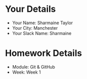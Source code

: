 <!--

The title for your pull request should be made in this format

CITY CLASS_NO - FIRST_NAME LAST_NAME - MODULE - WEEK_NO

For example,

London Class 7 - Chris Owen - HTMl/CSS - Week 1

-->

# Your Details

- Your Name: Sharmaine Taylor
- Your City: Manchester
- Your Slack Name: Sharmaine

# Homework Details

- Module: Git & GitHub
- Week: Week 1
